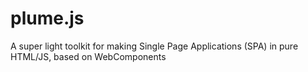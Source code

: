 # plume.js
A super light toolkit for making Single Page Applications (SPA) in pure HTML/JS, based on WebComponents
